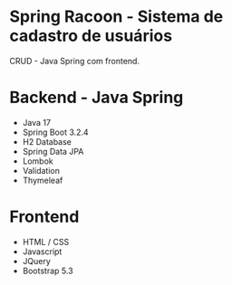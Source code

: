 # Spring Racoon - Sistema de cadastro de usuários

CRUD - Java Spring com frontend.

# Backend - Java Spring
- Java 17
- Spring Boot 3.2.4
- H2 Database
- Spring Data JPA
- Lombok
- Validation
- Thymeleaf

# Frontend
- HTML / CSS
- Javascript
- JQuery
- Bootstrap 5.3
